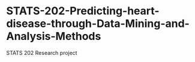 # STATS-202-Predicting-heart-disease-through-Data-Mining-and-Analysis-Methods
STATS 202 Research project
